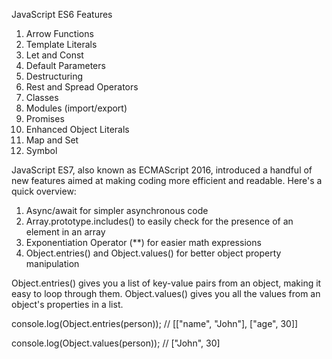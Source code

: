 
JavaScript ES6 Features
1.  Arrow Functions
2.  Template Literals
3.  Let and Const
4.  Default Parameters
5.  Destructuring
6.  Rest and Spread Operators
7.  Classes
8.  Modules (import/export)
9.  Promises
10. Enhanced Object Literals
11. Map and Set
12. Symbol

JavaScript ES7, also known as ECMAScript 2016, introduced a handful of new features aimed at making coding more efficient and readable. Here's a quick overview:

1. Async/await for simpler asynchronous code
2. Array.prototype.includes() to easily check for the presence of an element in an array
3. Exponentiation Operator (**) for easier math expressions
4. Object.entries() and Object.values() for better object property manipulation

Object.entries() gives you a list of key-value pairs from an object, making it easy to loop through them.
Object.values() gives you all the values from an object's properties in a list.

console.log(Object.entries(person)); 
// [["name", "John"], ["age", 30]]

console.log(Object.values(person));
// ["John", 30]
